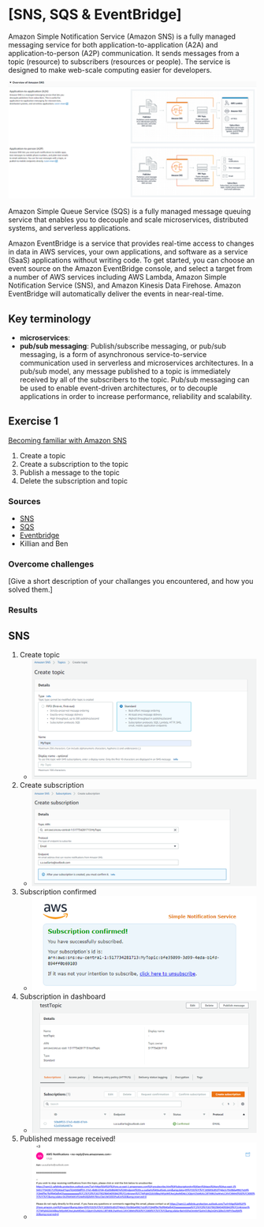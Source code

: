 # [SNS, SQS & EventBridge]
Amazon Simple Notification Service (Amazon SNS) is a fully managed messaging service for both application-to-application (A2A) and application-to-person (A2P) communication. It sends messages from a topic (resource) to subscribers (resources or people). The service is designed to make web-scale computing easier for developers. 

![](../../00_includes/AWS/AWS-14.6/A2A-A2P.png)

Amazon Simple Queue Service (SQS) is a fully managed message queuing service that enables you to decouple and scale microservices, distributed systems, and serverless applications. 

Amazon EventBridge is a service that provides real-time access to changes in data in AWS services, your own applications, and software as a service (SaaS) applications without writing code. To get started, you can choose an event source on the Amazon EventBridge console, and select a target from a number of AWS services including AWS Lambda, Amazon Simple Notification Service (SNS), and Amazon Kinesis Data Firehose. Amazon EventBridge will automatically deliver the events in near-real-time.

## Key terminology
- **microservices**: 
- **pub/sub messaging**: Publish/subscribe messaging, or pub/sub messaging, is a form of asynchronous service-to-service communication used in serverless and microservices architectures. In a pub/sub model, any message published to a topic is immediately received by all of the subscribers to the topic. Pub/sub messaging can be used to enable event-driven architectures, or to decouple applications in order to increase performance, reliability and scalability.

## Exercise 1
[Becoming familiar with Amazon SNS](https://docs.aws.amazon.com/sns/latest/dg/sns-getting-started.html#sns-prerequisites)
1. Create a topic
2. Create a subscription to the topic
3. Publish a message to the topic
4. Delete the subscription and topic

### Sources
- [SNS](https://aws.amazon.com/sns/?whats-new-cards.sort-by=item.additionalFields.postDateTime&whats-new-cards.sort-order=desc)
- [SQS](https://aws.amazon.com/sqs/)
- [Eventbridge](https://aws.amazon.com/eventbridge/faqs/)
- Killian and Ben

### Overcome challenges
[Give a short description of your challanges you encountered, and how you solved them.]

### Results

## SNS
1. Create topic
   - ![](../../00_includes/AWS/AWS-14.6/creatTopic.png)
2. Create subscription
   -    ![](../../00_includes/AWS/AWS-14.6/createSub2.png)
3. Subscription confirmed
   - ![](../../00_includes/AWS/AWS-14.6/subscribed%20mail.png)
4. Subscription in dashboard
   - ![](../../00_includes/AWS/AWS-14.6/subscribed.png)
5. Published message received!
   - ![](../../00_includes/AWS/AWS-14.6/pubMessage.png)



